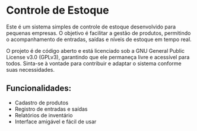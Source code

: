 # Controle de Estoque

Este é um sistema simples de controle de estoque desenvolvido para pequenas empresas. O objetivo é facilitar a gestão de produtos, permitindo o acompanhamento de entradas, saídas e níveis de estoque em tempo real.

O projeto é de código aberto e está licenciado sob a GNU General Public License v3.0 (GPLv3), garantindo que ele permaneça livre e acessível para todos. Sinta-se à vontade para contribuir e adaptar o sistema conforme suas necessidades.

## Funcionalidades:

- Cadastro de produtos
- Registro de entradas e saídas
- Relatórios de inventário
- Interface amigável e fácil de usar
